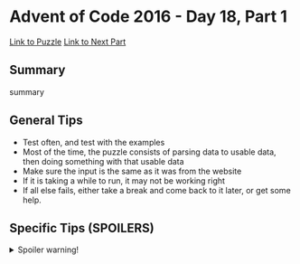 # Advent of Code 2016 - Day 18, Part 1

[Link to Puzzle](https://adventofcode.com/2016/day/18)
[Link to Next Part](https://github.com/CodingAP/unofficial-aoc-syllabus/blob/main/years/2016/day18/part2.md)

## Summary
summary

## General Tips
- Test often, and test with the examples
- Most of the time, the puzzle consists of parsing data to usable data, then doing something with that usable data
- Make sure the input is the same as it was from the website
- If it is taking a while to run, it may not be working right
- If all else fails, either take a break and come back to it later, or get some help.

## Specific Tips (SPOILERS)
<details> <summary>Spoiler warning!</summary>

specific tips

</details>